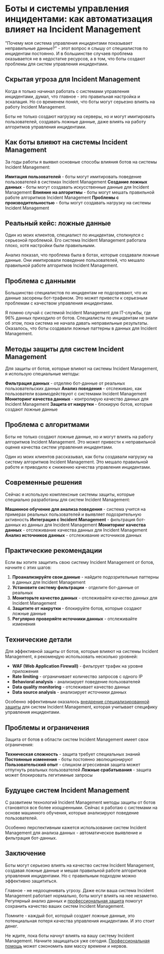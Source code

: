 ﻿# Боты и системы управления инцидентами: как автоматизация влияет на Incident Management

"Почему моя система управления инцидентами показывает неправильные данные?" - этот вопрос я слышу от специалистов по инцидентам постоянно. И в большинстве случаев проблема оказывается не в недостатке ресурсов, а в том, что боты создают проблемы для систем управления инцидентами.

## Скрытая угроза для Incident Management

Когда я только начинал работать с системами управления инцидентами, думал, что главное - это правильная настройка и эскалация. Но со временем понял, что боты могут серьезно влиять на работу Incident Management.

Боты не только создают нагрузку на серверы, но и могут имитировать пользователей, создавать ложные данные, даже влиять на работу алгоритмов управления инцидентами.

## Как боты влияют на системы Incident Management

За годы работы я выявил основные способы влияния ботов на системы Incident Management:

**Имитация пользователей** - боты могут имитировать поведение пользователей в системах Incident Management
**Создание ложных данных** - боты могут создавать искусственные данные для Incident Management
**Влияние на алгоритмы** - боты могут мешать правильной работе алгоритмов Incident Management
**Проблемы с производительностью** - боты могут создавать нагрузку на системы Incident Management

## Реальный кейс: ложные данные

Один из моих клиентов, специалист по инцидентам, столкнулся с серьезной проблемой. Его система Incident Management работала плохо, хотя настройки были правильными.

Анализ показал, что проблема была в ботах, которые создавали ложные данные. Они имитировали поведение пользователей, что мешало правильной работе алгоритмов Incident Management.

## Проблема с данными

Большинство специалистов по инцидентам не подозревают, что их данные засорены бот-трафиком. Это может привести к серьезным проблемам с качеством управления инцидентами.

Я помню случай с системой Incident Management для IT-службы, где 96% данных приходило от ботов. Специалисты по инцидентам не знали об этом, пока система не начала давать неправильные результаты. Оказалось, что боты создавали ложные паттерны в данных для Incident Management.

## Методы защиты для систем Incident Management

Для защиты от ботов, которые влияют на системы Incident Management, я использую специальные методы:

**Фильтрация данных** - отделяю бот-данные от реальных пользовательских данных
**Анализ поведения** - отслеживаю, как пользователи взаимодействуют с системами Incident Management
**Мониторинг качества данных** - контролирую качество данных для Incident Management
**Защита от накрутки** - блокирую ботов, которые создают ложные данные

## Проблема с алгоритмами

Боты не только создают ложные данные, но и могут влиять на работу алгоритмов Incident Management. Это может привести к неправильной оценке качества систем управления инцидентами.

Один из моих клиентов рассказывал, как боты создавали нагрузку на систему алгоритмов Incident Management. Это мешало правильной работе и приводило к снижению качества управления инцидентами.

## Современные решения

Сейчас я использую комплексные системы защиты, которые специально разработаны для систем Incident Management:

**Машинное обучение для анализа поведения** - система учится на примерах реальных пользователей и выявляет подозрительную активность
**Интеграция с Incident Management** - фильтрация бот-данных из данных для Incident Management
**Мониторинг качества данных** - отслеживание качества данных для Incident Management
**Анализ источников данных** - отслеживание источников данных

## Практические рекомендации

Если вы хотите защитить свою систему Incident Management от ботов, начните с этих шагов:

1. **Проанализируйте свои данные** - найдите подозрительные паттерны в данных для Incident Management
2. **Установите систему фильтрации** - отделите бот-данные от реальных
3. **Мониторьте качество данных** - отслеживайте качество данных для Incident Management
4. **Защитите от накрутки** - блокируйте ботов, которые создают ложные данные
5. **Регулярно проверяйте источники данных** - отслеживайте изменения

## Технические детали

Для эффективной защиты от ботов, которые влияют на системы Incident Management, я рекомендую использовать несколько уровней:

- **WAF (Web Application Firewall)** - фильтрует трафик на уровне приложения
- **Rate limiting** - ограничивает количество запросов с одного IP
- **Behavioral analysis** - анализирует поведение пользователей
- **Data quality monitoring** - отслеживает качество данных
- **Data source analysis** - анализирует источники данных

Особенно эффективным оказалось [внедрение специализированной защиты](https://progaem.com/ustanovka-antibota-usluga-po-zashhite-ot-botov-vashih-sajtov-na-razlichnyh-cms-sistemah.html) для систем Incident Management, которая учитывает специфику управления инцидентами.

## Проблемы и ограничения

Защита от ботов в области систем Incident Management имеет свои ограничения:

**Техническая сложность** - защита требует специальных знаний
**Постоянные изменения** - боты постоянно эволюционируют
**Пользовательский опыт** - слишком агрессивная защита может отпугнуть реальных пользователей
**Ложные срабатывания** - защита может блокировать легитимные запросы

## Будущее систем Incident Management

С развитием технологий Incident Management методы защиты от ботов становятся все более изощренными. Сейчас я работаю с системами на основе машинного обучения, которые анализируют поведение пользователей.

Особенно перспективным кажется использование систем Incident Management для анализа данных - автоматическое выявление и фильтрация бот-данных.

## Заключение

Боты могут серьезно влиять на качество систем Incident Management, создавая ложные данные и мешая правильной работе алгоритмов управления инцидентами. Но с правильным подходом можно эффективно защититься.

Главное - не недооценивать угрозу. Даже если ваша система Incident Management работает нормально, боты могут влиять на нее незаметно. Регулярный анализ данных и [профессиональная защита](https://progaem.com/ustanovka-antibota-usluga-po-zashhite-ot-botov-vashih-sajtov-na-razlichnyh-cms-sistemah.html) помогут сохранить качество ваших систем Incident Management.

Помните - каждый бот, который создает ложные данные, это потенциальная потеря качества управления инцидентами. И это стоит денег.

Не ждите, пока боты начнут влиять на вашу систему Incident Management. Начните защищаться уже сегодня. [Профессиональная помощь](https://progaem.com/ustanovka-antibota-usluga-po-zashhite-ot-botov-vashih-sajtov-na-razlichnyh-cms-sistemah.html) может сэкономить вам массу времени и нервов.
